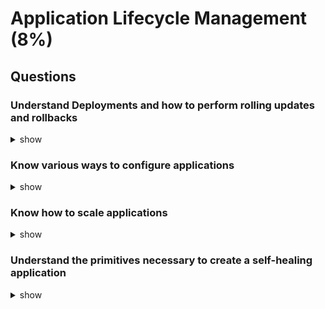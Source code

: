 # Application Lifecycle Management (8%)

## Questions

### Understand Deployments and how to perform  rolling updates and rollbacks

<details><summary>show</summary>
<p>

```bash
Note: Rolling Update is the default deployment strategy

kubectl rollout status deployment/myapp-deployment
kubectl rollout history deployment/myapp-deployment

You may wish to change the image of the container for the deployment to a new version such as image: nginx to image: nginx:1.7.1 and then run,

kubectl apply -f deployment.yaml

You can use imperative command to rollout update as well such as:

kubectl set image deplyoment/myapp-deployment nginx=nginx:1.7.1

But this will not update the original deployment YAML.

Check the replicasets during the rolling updates

kubectl get replicasets

In case of error in the deployment of your app run rollout to undo the update.

kubectl rollout undo deployment/myapp-deployment

If you wish to change the rolling update strategy to Recreate then edit the deployment

kubectl edit deployment myapp-deoloyment
```

</p>
</details>

### Know various ways to configure applications

<details><summary>show</summary>
<p>

```bash
cat pod.yaml
```

```yaml
apiVersion: apps/v1
kind: DaemonSet
metadata:
  name: sleep-pod
spec:
  selector:
    matchLabels: 
      app: sleep-app
  template:
    metadata:
      labels:
        app: sleep-app
    spec:
      containers:
        - name: nginx-container
          image: nginx
          command: ["sleep"]
          args: ["10"]
```

Define the POD with env key value pair.

```bash
cat pod-env-variable.yaml
```

```yaml
apiVersion: apps/v1
kind: DaemonSet
metadata:
  name: sleep-pod
spec:
 containers:
 - name: nginx-container
   image: nginx
   ports:
     - containerPort: 8080
   env:
     - name: app_type
       value: restapi
```

This is similar to the below Docker Run command

```bash
docker run -e app_type=restapi simple-color-container
```

You can use ConfigMap as the Key Value Pair to inject the env variable to the POD definition.

```bash
kubectl create configmap \
app-config --from-literal=app_color=blue \
--from-literal=app_type=prod

kubectl create configmap \
app-config --from-file=app_config.properties
```

```bash
cat configmap.yaml
```

```yaml
apiVersion: v1
kind: ConfigMap
metadata:
  name: app-config
data:
  App_color: blue
  App_mode: prod
```

```bash
kubectl get configmaps
kubectl describe configmaps

cat pod-env-variable-configmap.yaml
```

```yaml
apiVersion: apps/v1
kind: DaemonSet
metadata:
  name: sleep-pod
spec:
 containers:
 - name: nginx-container
   image: nginx
   ports:
     - containerPort: 8080
   envFrom:
     - configMapRef:
         name: app-config
```

Single Environment Variable from ConfigMap

```yaml
   env:
     - name: app_type
       valueFrom:
         configMapKeyRef:
           name: app-config
           key: app_color
```

Volume Environment Variable from ConfigMap

```yaml
volumes:
- name: app_config_vol
  configMap:
    name: app-config
```

In case, you want to pass on the env variable such as DB Host, User, Password to the web application then use Kubernetes Secrets.

```bash
kubectl create secret generic \
app-secret --from-literal=DB_host=mysql \
--from-literal=DB_user=root \
--from-literal=DB_passwd=mysql

kubectl create secret generic \
app-secret --from-file=app_secret.properties

```

Store the secret in encoded format

```bash
echo -n 'mysql' | base64 (repeat this for user and password)
cat secret.yaml
```

```yaml
apiVersion: v1
kind: Secret
metadata:
  name: app-secret
data:
  DB_host: mysql
  DB_user: root
  DB_password: passwd
```

```bash
kubectl get secrets
kubectl get secret app-secret -o yaml (this will show you the encoded value)
kubectl desc secrets

echo -n 'hashvalue' | base64 --decode (if you want to decode the secret value)
```

Create a Pod that will use the secret

```yaml
apiVersion: apps/v1
kind: DaemonSet
metadata:
  name: sleep-pod
spec:
 containers:
 - name: nginx-container
   image: nginx
   ports:
     - containerPort: 8080
   envFrom:
   - secretRef:
       name: app-secret
```

</p>
</details>

### Know how to scale applications

<details><summary>show</summary>
<p>

```bash
kubectl scale deployments/kubernetes-bootcamp --replicas=4
kubectl edit (replicas object)
--replicas in POD
```

</p>
</details>

### Understand the primitives necessary to create a self-healing application

<details><summary>show</summary>
<p>

```bash
Kubernetes supports self-healing applications through ReplicaSets and Replication Controllers. The replication controller helps in ensuring that a POD is re-created automatically when the application within the POD crashes. It helps in ensuring enough replicas of the application are running at all times.

Kubernetes provides additional support to check the health of applications running within PODs and take necessary actions through Liveness and Readiness Probes.
```

</p>
</details>
